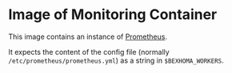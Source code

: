 # Image of Monitoring Container

This image contains an instance of [Prometheus](https://prometheus.io/).

It expects the content of the config file (normally `/etc/prometheus/prometheus.yml`) as a string in `$BEXHOMA_WORKERS`.

